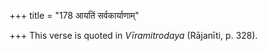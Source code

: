 +++
title = "178 आयतिं सर्वकार्याणाम्"

+++
This verse is quoted in *Vīramitrodaya* (Rājanīti, p. 328).
